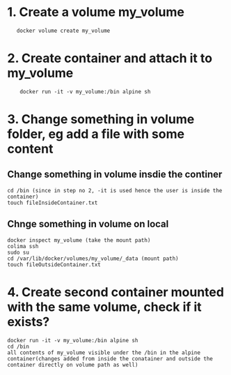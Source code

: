# 1. Create a volume my_volume
       docker volume create my_volume
# 2. Create container and attach it to my_volume
        docker run -it -v my_volume:/bin alpine sh

# 3. Change something in volume folder, eg add a file with some content
## Change something in volume insdie the continer
    cd /bin (since in step no 2, -it is used hence the user is inside the container)
    touch fileInsideContainer.txt
## Chnge something in volume on local 
	docker inspect my_volume (take the mount path)
	colima ssh
	sudo su
	cd /var/lib/docker/volumes/my_volume/_data (mount path)
	touch fileOutsideContainer.txt
# 4. Create second container mounted with the same volume, check if it exists?
	docker run -it -v my_volume:/bin alpine sh
	cd /bin
	all contents of my_volume visible under the /bin in the alpine container(changes added from inside the conatainer and outside the container directly on volume path as well)